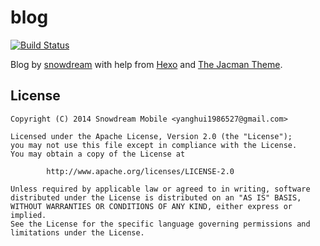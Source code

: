 # blog
[![Build Status](https://travis-ci.org/snowdream/blog.svg?branch=master)](https://travis-ci.org/snowdream/blog)

Blog by [snowdream][0] with help from [Hexo][1] and [The Jacman Theme][2].


## License
```
Copyright (C) 2014 Snowdream Mobile <yanghui1986527@gmail.com>

Licensed under the Apache License, Version 2.0 (the "License");
you may not use this file except in compliance with the License.
You may obtain a copy of the License at

        http://www.apache.org/licenses/LICENSE-2.0

Unless required by applicable law or agreed to in writing, software
distributed under the License is distributed on an "AS IS" BASIS,
WITHOUT WARRANTIES OR CONDITIONS OF ANY KIND, either express or implied.
See the License for the specific language governing permissions and
limitations under the License.
```

[0]:http://snowdream.github.io/
[1]:http://hexo.io/
[2]:https://github.com/wuchong/jacman
